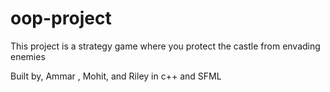 # oop-project
This project is a strategy game where you protect the castle from envading enemies

Built by, Ammar , Mohit, and Riley in c++ and SFML